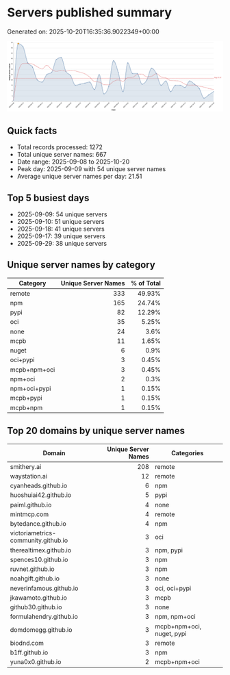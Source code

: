 # Servers published summary

Generated on: 2025-10-20T16:35:36.9022349+00:00

![Unique servers per day](servers-per-day.svg)

## Quick facts
- Total records processed: 1272
- Total unique server names: 667
- Date range: 2025-09-08 to 2025-10-20
- Peak day: 2025-09-09 with 54 unique server names
- Average unique server names per day: 21.51

## Top 5 busiest days
- 2025-09-09: 54 unique servers
- 2025-09-10: 51 unique servers
- 2025-09-18: 41 unique servers
- 2025-09-17: 39 unique servers
- 2025-09-29: 38 unique servers

## Unique server names by category

| Category | Unique Server Names | % of Total |
|----------|---------------------:|-----------:|
| remote | 333 | 49.93% |
| npm | 165 | 24.74% |
| pypi | 82 | 12.29% |
| oci | 35 | 5.25% |
| none | 24 | 3.6% |
| mcpb | 11 | 1.65% |
| nuget | 6 | 0.9% |
| oci+pypi | 3 | 0.45% |
| mcpb+npm+oci | 3 | 0.45% |
| npm+oci | 2 | 0.3% |
| npm+oci+pypi | 1 | 0.15% |
| mcpb+pypi | 1 | 0.15% |
| mcpb+npm | 1 | 0.15% |

## Top 20 domains by unique server names

| Domain | Unique Server Names | Categories |
|--------|---------------------:|------------|
| smithery.ai | 208 | remote |
| waystation.ai | 12 | remote |
| cyanheads.github.io | 6 | npm |
| huoshuiai42.github.io | 5 | pypi |
| paiml.github.io | 4 | none |
| mintmcp.com | 4 | remote |
| bytedance.github.io | 4 | npm |
| victoriametrics-community.github.io | 3 | oci |
| therealtimex.github.io | 3 | npm, pypi |
| spences10.github.io | 3 | npm |
| ruvnet.github.io | 3 | npm |
| noahgift.github.io | 3 | none |
| neverinfamous.github.io | 3 | oci, oci+pypi |
| jkawamoto.github.io | 3 | mcpb |
| github30.github.io | 3 | none |
| formulahendry.github.io | 3 | npm, npm+oci |
| domdomegg.github.io | 3 | mcpb+npm+oci, nuget, pypi |
| biodnd.com | 3 | remote |
| b1ff.github.io | 3 | npm |
| yuna0x0.github.io | 2 | mcpb+npm+oci |
